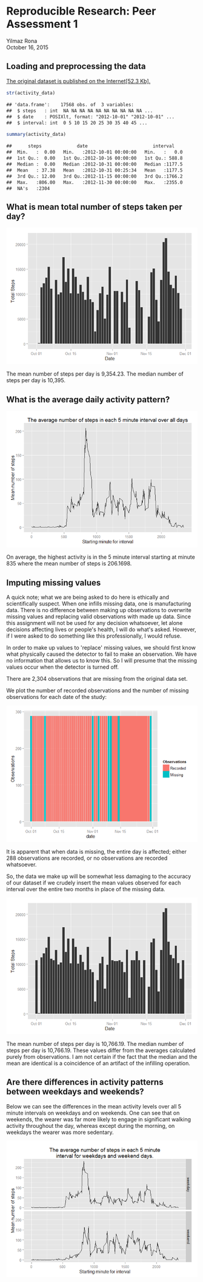 # Reproducible Research: Peer Assessment 1
Yilmaz Rona  
October 16, 2015  


## Loading and preprocessing the data




[The original dataset is published on the Internet[52.3 Kb].](https://d396qusza40orc.cloudfront.net/repdata%2Fdata%2Factivity.zip)


```r
str(activity_data)
```

```
## 'data.frame':	17568 obs. of  3 variables:
##  $ steps   : int  NA NA NA NA NA NA NA NA NA NA ...
##  $ date    : POSIXlt, format: "2012-10-01" "2012-10-01" ...
##  $ interval: int  0 5 10 15 20 25 30 35 40 45 ...
```

```r
summary(activity_data)
```

```
##      steps             date                        interval     
##  Min.   :  0.00   Min.   :2012-10-01 00:00:00   Min.   :   0.0  
##  1st Qu.:  0.00   1st Qu.:2012-10-16 00:00:00   1st Qu.: 588.8  
##  Median :  0.00   Median :2012-10-31 00:00:00   Median :1177.5  
##  Mean   : 37.38   Mean   :2012-10-31 00:25:34   Mean   :1177.5  
##  3rd Qu.: 12.00   3rd Qu.:2012-11-15 00:00:00   3rd Qu.:1766.2  
##  Max.   :806.00   Max.   :2012-11-30 00:00:00   Max.   :2355.0  
##  NA's   :2304
```


## What is mean total number of steps taken per day?


![](PA1_template_files/figure-html/plot_step_Count-1.png) 

The mean number of steps per day is 9,354.23.  The median number of steps per day is 10,395.


## What is the average daily activity pattern?
![](PA1_template_files/figure-html/average_intervals-1.png) 



On average, the highest activity is in the 5 minute interval starting at minute 835 where the mean number of steps is 206.1698.

## Imputing missing values

A quick note;  what we are being asked to do here is ethically and scientifically suspect. When one infills missing data, one is manufacturing data.  There is no difference between making up observations to overwrite missing values and replacing valid observations with made up data.  Since this assignment will not be used for any decision whatsoever, let alone decisions affecting lives or people's health, I will do what's asked. However, if I were asked to do something like this professionally, I would refuse.  

In order to make up values to 'replace' missing values, we should first know what physically caused the detector to fail to make an observation. We have no information that allows us to know this.  So I will presume that the missing values occur when the detector is turned off.    



There are 2,304 observations that are missing from the original data set.

We plot the number of recorded observations and the number of missing observations for each date of the study:

![](PA1_template_files/figure-html/plot_missing_observations-1.png) 

It is apparent that when data is missing, the entire day is affected; either 288 observations are recorded, or no observations are recorded whatsoever.

So, the data we make up will be somewhat less damaging to the accuracy of our dataset if we crudely insert the mean values observed for each interval over the entire two months in place of the missing data. 



![](PA1_template_files/figure-html/plot_guessed_step_Count-1.png) 

The mean number of steps per day is 10,766.19.  The median number of steps per day is 10,766.19.  These values differ from the averages calculated purely from observations. I am not certain if the fact that the median and the mean are identical is a coincidence of an artifact of the infilling operation.

## Are there differences in activity patterns between weekdays and weekends?



Below we can see the differences in the mean activity levels over all 5 minute intervals on weekdays and on weekends.  One can see that on weekends, the wearer was far more likely to engage in significant walking activity throughout the day, whereas except during the morning, on weekdays the wearer was more sedentary. 

![](PA1_template_files/figure-html/plot_weekend_vs_weekday-1.png) 

